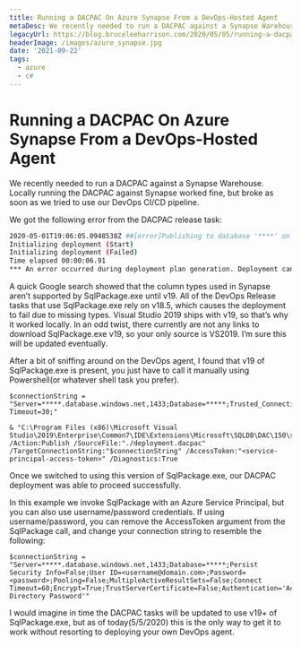 ```yaml
---
title: Running a DACPAC On Azure Synapse From a DevOps-Hosted Agent
metaDesc: We recently needed to run a DACPAC against a Synapse Warehouse. Locally running the DACPAC against Synapse worked fine, but broke as soon as we tried to use our DevOps CI/CD pipeline.
legacyUrl: https://blog.bruceleeharrison.com/2020/05/05/running-a-dacpac-on-azure-synapse-from-a-devops-hosted-agent/
headerImage: /images/azure_synapse.jpg
date: '2021-09-22'
tags:
  - azure
  - c#
---
```


# Running a DACPAC On Azure Synapse From a DevOps-Hosted Agent

We recently needed to run a DACPAC against a Synapse Warehouse. Locally running the DACPAC against Synapse worked fine, but broke as soon as we tried to use our DevOps CI/CD pipeline.

We got the following error from the DACPAC release task:

```sh
2020-05-01T19:06:05.0948538Z ##[error]Publishing to database '****' on server '***.database.windows.net,1433'.
Initializing deployment (Start)
Initializing deployment (Failed)
Time elapsed 00:00:06.91
*** An error occurred during deployment plan generation. Deployment cannot continue. The Element class SqlColumnStoreIndex does not contain the Relationship class OrderedColumns.
```

A quick Google search showed that the column types used in Synapse aren’t supported by SqlPackage.exe until v19. All of the DevOps Release tasks that use SqlPackage.exe rely on v18.5, which causes the deployment to fail due to missing types. Visual Studio 2019 ships with v19, so that’s why it worked locally. In an odd twist, there currently are not any links to download SqlPackage.exe v19, so your only source is VS2019. I’m sure this will be updated eventually.

After a bit of sniffing around on the DevOps agent, I found that v19 of SqlPackage.exe is present, you just have to call it manually using Powershell(or whatever shell task you prefer).

```
$connectionString = "Server=*****.database.windows.net,1433;Database=*****;Trusted_Connection=False;Encrypt=True;Connection Timeout=30;"

& "C:\Program Files (x86)\Microsoft Visual Studio\2019\Enterprise\Common7\IDE\Extensions\Microsoft\SQLDB\DAC\150\sqlpackage.exe" /Action:Publish /SourceFile:"./deployment.dacpac" /TargetConnectionString:"$connectionString" /AccessToken:"<service-principal-access-token>" /Diagnostics:True
```

Once we switched to using this version of SqlPackage.exe, our DACPAC deployment was able to proceed successfully.

In this example we invoke SqlPackage with an Azure Service Principal, but you can also use username/password credentials. If using username/password, you can remove the AccessToken argument from the SqlPackage call, and change your connection string to resemble the following:

```
$connectionString = "Server=*****.database.windows.net,1433;Database=*****;Persist Security Info=False;User ID=<username@domain.com>;Password=<password>;Pooling=False;MultipleActiveResultSets=False;Connect Timeout=60;Encrypt=True;TrustServerCertificate=False;Authentication='Active Directory Password'"
```

I would imagine in time the DACPAC tasks will be updated to use v19+ of SqlPackage.exe, but as of today(5/5/2020) this is the only way to get it to work without resorting to deploying your own DevOps agent.
